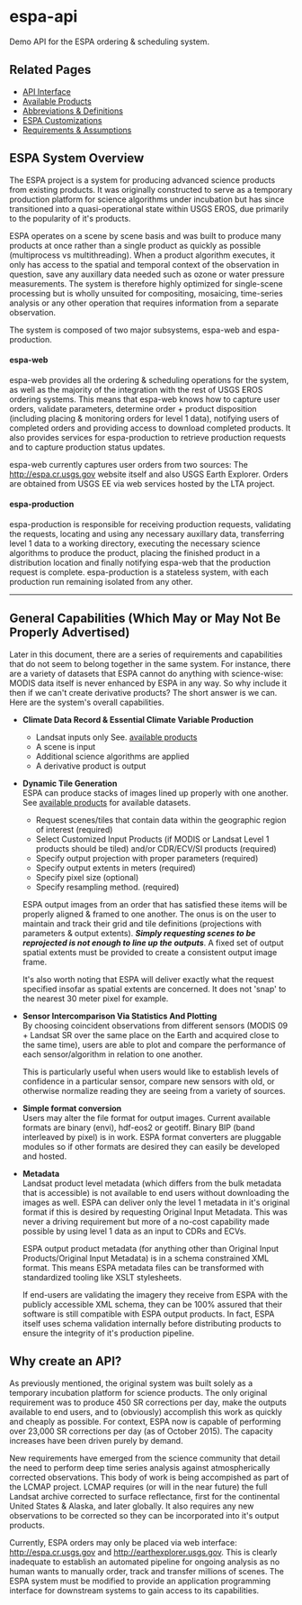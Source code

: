 # espa-api
Demo API for the ESPA ordering & scheduling system.  

## Related Pages
* [API Interface](API-INTERFACE.md)
* [Available Products](AVAILABLE_PRODUCTS.md)
* [Abbreviations & Definitions](TERMS.md)
* [ESPA Customizations](CUSTOMIZATION.md)
* [Requirements & Assumptions](API-REQUIREMENTS.md)


## ESPA System Overview
The ESPA project is a system for producing advanced science products from existing products. It was originally constructed to serve as a temporary production platform for science algorithms under incubation but has since transitioned into a quasi-operational state within USGS EROS, due primarily to the popularity of it's products.

ESPA operates on a scene by scene basis and was built to produce many products at once rather than a single product as quickly as possible (multiprocess vs multithreading).  When a product algorithm executes, it only has access to the spatial and temporal context of the observation in question, save any auxillary data needed such as ozone or water pressure measurements.  The system is therefore highly optimized for single-scene processing but is wholly unsuited for compositing, mosaicing, time-series analysis or any other operation that requires information from a separate observation.

The system is composed of two major subsystems, espa-web and espa-production.

#### espa-web
espa-web provides all the ordering & scheduling operations for the system, as well as the majority of the integration with the rest of USGS EROS ordering systems.  This means that espa-web knows how to capture user orders, validate parameters, determine order + product disposition (including placing & monitoring orders for level 1 data), notifying users of completed orders and providing access to download completed products.  It also provides services for espa-production to retrieve production requests and to capture production status updates.

espa-web currently captures user orders from two sources: The http://espa.cr.usgs.gov website itself and also USGS Earth Explorer.  Orders are obtained from USGS EE via web services hosted by the LTA project.

#### espa-production
espa-production is responsible for receiving production requests, validating the requests, locating and using any necessary auxillary data, transferring level 1 data to a working directory, executing the necessary science algorithms to produce the product, placing the finished product in a distribution location and finally notifying espa-web that the production request is complete.  espa-production is a stateless system, with each production run remaining isolated from any other.

---

## General Capabilities (Which May or May Not Be Properly Advertised)
Later in this document, there are a series of requirements and capabilities that do not seem to belong together in the same system.  For instance, there are a variety of datasets that ESPA cannot do anything with science-wise:  MODIS data itself is never enhanced by ESPA in any way.  So why include it then if we can't create derivative products?  The short answer is we can.  Here are the system's overall capabilities.

* **Climate Data Record & Essential Climate Variable Production**
  * Landsat inputs only See. [available products](AVAILABLE_PRODUCTS.md)
  * A scene is input
  * Additional science algorithms are applied
  * A derivative product is output
  
* **Dynamic Tile Generation**  
  ESPA can produce stacks of images lined up properly with one another.  See [available products](AVAILABLE_PRODUCTS.md) for available datasets.
  * Request scenes/tiles that contain data within the geographic region of interest (required)
  * Select Customized Input Products (if MODIS or Landsat Level 1 products should be tiled) and/or CDR/ECV/SI products (required)
  * Specify output projection with proper parameters (required)
  * Specify output extents in meters (required)
  * Specify pixel size (optional)
  * Specify resampling method. (required)  
   
  ESPA output images from an order that has satisfied these items will be properly aligned & framed to one another. 
  The onus is on the user to maintain and track their grid and tile definitions (projections with parameters & output extents).  **_Simply requesting scenes to be reprojected is not enough to line up the outputs_**.  A fixed set of output spatial extents must be provided to create a consistent output image frame.

  It's also worth noting that ESPA will deliver exactly what the request specified insofar as spatial extents are concerned.  It does not 'snap' to the nearest 30 meter pixel for example.

* **Sensor Intercomparison Via Statistics And Plotting**  
  By choosing coincident observations from different sensors (MODIS 09 + Landsat SR over the same place on the Earth and acquired close to the same time), users are able to plot and compare the performance of each sensor/algorithm in relation to one another.  

  This is particularly useful when users would like to establish levels of confidence in a particular sensor, compare new sensors with old, or otherwise normalize reading they are seeing from a variety of sources.
   
* **Simple format conversion**  
  Users may alter the file format for output images. Current available formats are binary (envi), hdf-eos2 or geotiff.  Binary BIP (band interleaved by pixel) is in work.  ESPA format converters are pluggable modules so if other formats are desired they can easily be developed and hosted.
   
* **Metadata**  
  Landsat product level metadata (which differs from the bulk metadata that is accessible) is not available to end users without downloading the images as well.  ESPA can deliver only the level 1 metadata in it's original format if this is desired by requesting Original Input Metadata.  This was never a driving requirement but more of a no-cost capability made possible by using level 1 data as an input to CDRs and ECVs.

  ESPA output product metadata (for anything other than Original Input Products/Original Input Metadata) is in a schema constrained XML format.  This means ESPA metadata files can be transformed with standardized tooling like XSLT stylesheets.
  
  If end-users are validating the imagery they receive from ESPA with the publicly accessible XML schema, they can be 100% assured that their software is still compatible with ESPA output products.  In fact, ESPA itself uses schema validation internally before distributing products to ensure the integrity of it's production pipeline.

## Why create an API?
As previously mentioned, the original system was built solely as a temporary incubation platform for science products.  The only original requirement was to produce 450 SR corrections per day, make the outputs available to end users, and to (obviously) accomplish this work as quickly and cheaply as possible.  For context, ESPA now is capable of performing over 23,000 SR corrections per day (as of October 2015).  The capacity increases have been driven purely by demand.

New requirements have emerged from the science community that detail the need to perform deep time series analysis against atmospherically corrected observations.  This body of work is being accompished as part of the LCMAP project.  LCMAP requires (or will in the near future) the full Landsat archive corrected to surface reflectance, first for the continental United States & Alaska, and later globally.  It also requires any new observations to be corrected so they can be incorporated into it's output products.

Currently, ESPA orders may only be placed via web interface: http://espa.cr.usgs.gov and http://earthexplorer.usgs.gov.  This is clearly inadequate to establish an automated pipeline for ongoing analysis as no human wants to manually order, track and transfer millions of scenes. The ESPA system must be modified to provide an application programming interface for downstream systems to gain access to its capabilities.
